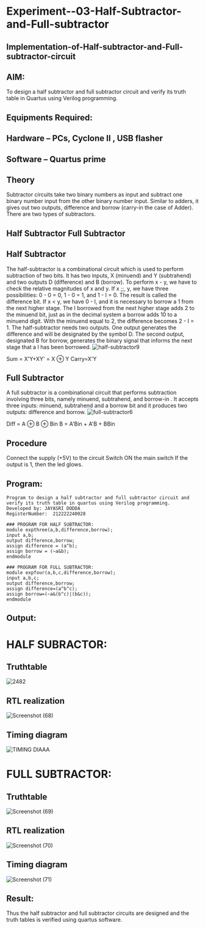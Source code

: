 # Experiment--03-Half-Subtractor-and-Full-subtractor
## Implementation-of-Half-subtractor-and-Full-subtractor-circuit
## AIM:
To design a half subtractor and full subtractor circuit and verify its truth table in Quartus using Verilog programming.

## Equipments Required:
## Hardware – PCs, Cyclone II , USB flasher
## Software – Quartus prime
## Theory
Subtractor circuits take two binary numbers as input and subtract one binary number input from the other binary number input. Similar to adders, it gives out two outputs, difference and borrow (carry-in the case of Adder). There are two types of subtractors.

## Half Subtractor Full Subtractor
## Half Subtractor
The half-subtractor is a combinational circuit which is used to perform subtraction of two bits. It has two inputs, X (minuend) and Y (subtrahend) and two outputs D (difference) and B (borrow). To perform x - y, we have to check the relative magnitudes of x and y. If x ;;, y, we have three possibilities: 0 - 0 = 0, 1 - 0 = 1, and 1 - I = 0. The result is called the difference bit. If x < y, we have 0 - I, and it is necessary to borrow a 1 from the next higher stage. The I borrowed from the next higher stage adds 2 to the minuend bit, just as in the decimal system a borrow adds 10 to a minuend digit. With the minuend equal to 2, the difference becomes 2 - I = 1. The half-subtractor needs two outputs. One output generates the difference and will be designated by the symbol D. The second output, designated B for borrow, generates the binary signal that informs the next stage that a I has been borrowed.
![half-subtractor9](https://user-images.githubusercontent.com/36288975/166112538-58c3bc7c-ee5d-4e6a-ac8d-8e8328efe27a.png)


Sum = X'Y+XY' = X ⊕ Y
Carry=X'Y

## Full Subtractor
A full subtractor is a combinational circuit that performs subtraction involving three bits, namely minuend, subtrahend, and borrow-in . It accepts three inputs: minuend, subtrahend and a borrow bit and it produces two outputs: difference and borrow. 
![full-subtractor6](https://user-images.githubusercontent.com/36288975/166112541-24c68359-3de8-4674-ae22-8272ffc385ed.png)


Diff = A ⊕ B ⊕ Bin B = A'Bin + A'B + BBin

## Procedure

Connect the supply (+5V) to the circuit Switch ON the main switch If the output is 1, then the led glows. 

## Program:
```
Program to design a half subtractor and full subtractor circuit and verify its truth table in quartus using Verilog programming.
Developed by: JAYASRI DODDA
RegisterNumber:  212222240028
```

```
### PROGRAM FOR HALF SUBTRACTOR:
module expthree(a,b,difference,borrow);
input a,b;
output difference,borrow;
assign difference = (a^b);
assign borrow = (~a&b);
endmodule
```
```
### PROGRAM FOR FULL SUBTRACTOR:
module expfour(a,b,c,difference,borrow);
input a,b,c;
output difference,borrow;
assign difference=(a^b^c);
assign borrow=(~a&(b^c)|(b&c));
endmodule
```

## Output:

# HALF SUBRACTOR:
## Truthtable

![2482](https://user-images.githubusercontent.com/123259278/233010197-321e137a-3185-41ad-8e70-c10a87d77f9f.png)

##  RTL realization
![Screenshot (68)](https://user-images.githubusercontent.com/123259278/233010418-c3598cdc-3474-45c8-bfc5-812324ba72ce.png)

## Timing diagram 
![TIMING DIAAA](https://user-images.githubusercontent.com/123259278/233010617-6a5f90b5-5905-4e7c-a0d6-e6b8c876d345.png)

# FULL SUBTRACTOR:
## Truthtable
![Screenshot (69)](https://user-images.githubusercontent.com/123259278/233010947-66d2f6e8-62ae-4e04-9ae0-dc016d727312.png)

## RTL realization
![Screenshot (70)](https://user-images.githubusercontent.com/123259278/233011200-08bd3a4f-06f0-49cd-8d1b-278089e1ef14.png)

## Timing diagram

![Screenshot (71)](https://user-images.githubusercontent.com/123259278/233011364-e1922afb-6090-4c26-a6ad-7f71a2cb0c78.png)


## Result:
Thus the half subtractor and full subtractor circuits are designed and the truth tables is verified using quartus software.
